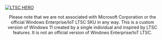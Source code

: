[![LTSC HERO](https://user-images.githubusercontent.com/96759883/221332171-25bd9623-0613-4f76-b737-d97c28fa035d.png)](https://github.com/LSX285/Windows11-LTSC/discussions/1)


<p align="center">
Please note that we are not associated with Microsoft Corporation or the official Windows Enterprise/IoT LTSC SKU in any way. This is a custom version of Windows 11 created by a single individual and inspired by LTSC features. It is not an official version of Windows Enterprise/IoT LTSC.

</p>
